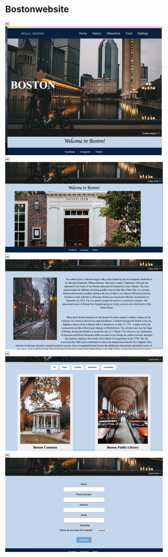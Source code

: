 # Bostonwebsite

￼![Image](./Screenshot_boston.JPG)
￼![Image](./Screenshot_welcome.JPG)
￼![Image](./Screenshot_history.JPG)
￼![Image](./Screenshot_attractions.JPG)
￼![Image](./Screenshot_register.JPG)



